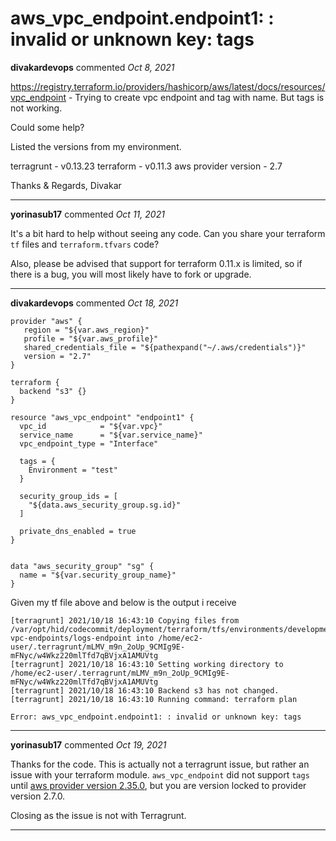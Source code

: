 # aws_vpc_endpoint.endpoint1: : invalid or unknown key: tags

**divakardevops** commented *Oct 8, 2021*

https://registry.terraform.io/providers/hashicorp/aws/latest/docs/resources/vpc_endpoint - Trying to create vpc endpoint and tag with name. But tags is not working.

Could some help?

Listed the versions from my environment.

terragrunt - v0.13.23
terraform - v0.11.3
aws provider version - 2.7

Thanks & Regards,
Divakar
<br />
***


**yorinasub17** commented *Oct 11, 2021*

It's a bit hard to help without seeing any code. Can you share your terraform `tf` files and `terraform.tfvars` code?

Also, please be advised that support for terraform 0.11.x is limited, so if there is a bug, you will most likely have to fork or upgrade.
***

**divakardevops** commented *Oct 18, 2021*

```
provider "aws" {
   region = "${var.aws_region}"
   profile = "${var.aws_profile}"
   shared_credentials_file = "${pathexpand("~/.aws/credentials")}"
   version = "2.7"
}

terraform {
  backend "s3" {}
}

resource "aws_vpc_endpoint" "endpoint1" {
  vpc_id            = "${var.vpc}"
  service_name      = "${var.service_name}"
  vpc_endpoint_type = "Interface"

  tags = {
    Environment = "test"
  }

  security_group_ids = [
    "${data.aws_security_group.sg.id}"
  ]

  private_dns_enabled = true
}


data "aws_security_group" "sg" {
  name = "${var.security_group_name}"
}

```

Given my tf file above and below is the output i receive

```
[terragrunt] 2021/10/18 16:43:10 Copying files from /var/opt/hid/codecommit/deployment/terraform/tfs/environments/development/siscloud/ecr-vpc-endpoints/logs-endpoint into /home/ec2-user/.terragrunt/mLMV_m9n_2oUp_9CMIg9E-mFNyc/w4Wkz220mlTfd7qBVjxA1AMUVtg
[terragrunt] 2021/10/18 16:43:10 Setting working directory to /home/ec2-user/.terragrunt/mLMV_m9n_2oUp_9CMIg9E-mFNyc/w4Wkz220mlTfd7qBVjxA1AMUVtg
[terragrunt] 2021/10/18 16:43:10 Backend s3 has not changed.
[terragrunt] 2021/10/18 16:43:10 Running command: terraform plan

Error: aws_vpc_endpoint.endpoint1: : invalid or unknown key: tags
```
***

**yorinasub17** commented *Oct 19, 2021*

Thanks for the code. This is actually not a terragrunt issue, but rather an issue with your terraform module. `aws_vpc_endpoint` did not support `tags` until [aws provider version 2.35.0](https://github.com/hashicorp/terraform-provider-aws/blob/v2.70.0/CHANGELOG.md#2350-november-07-2019), but you are version locked to provider version 2.7.0.

Closing as the issue is not with Terragrunt.
***

